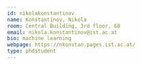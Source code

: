```yaml
---
id: nikolakonstantinov
name: Konstantinov, Nikola
room: Central Building, 3rd floor, 68
email: nikola.konstantinov@ist.ac.at
bio: machine learning
webpage: https://nkonstan.pages.ist.ac.at/
type: phdstudent
---
```


